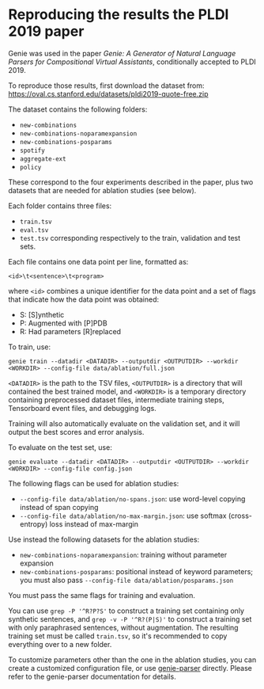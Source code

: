 # Reproducing the results the PLDI 2019 paper

Genie was used in the paper _Genie: A Generator of Natural Language Parsers for Compositional Virtual Assistants_,
conditionally accepted to PLDI 2019.

To reproduce those results, first download the dataset from:
<https://oval.cs.stanford.edu/datasets/pldi2019-quote-free.zip>

The dataset contains the following folders:
- `new-combinations`
- `new-combinations-noparamexpansion`
- `new-combinations-posparams`
- `spotify`
- `aggregate-ext`
- `policy`

These correspond to the four experiments described in the paper, plus two datasets
that are needed for ablation studies (see below).

Each folder contains three files:
- `train.tsv`
- `eval.tsv`
- `test.tsv`
corresponding respectively to the train, validation and test sets.

Each file contains one data point per line, formatted as:
```
<id>\t<sentence>\t<program>
```
where `<id>` combines a unique identifier for the data point and a set of flags that
indicate how the data point was obtained:
- S: \[S\]ynthetic
- P: Augmented with \[P\]PDB
- R: Had parameters \[R\]replaced

To train, use:
```
genie train --datadir <DATADIR> --outputdir <OUTPUTDIR> --workdir <WORKDIR> --config-file data/ablation/full.json
```
`<DATADIR>` is the path to the TSV files, `<OUTPUTDIR>` is a directory that will
contained the best trained model, and `<WORKDIR>` is a temporary directory containing
preprocessed dataset files, intermediate training steps, Tensorboard event files,
and debugging logs.

Training will also automatically evaluate on the validation set, and it will output the best
scores and error analysis.

To evaluate on the test set, use:
```
genie evaluate --datadir <DATADIR> --outputdir <OUTPUTDIR> --workdir <WORKDIR> --config-file config.json
```

The following flags can be used for ablation studies:
- `--config-file data/ablation/no-spans.json`: use word-level copying instead of span copying
- `--config-file data/ablation/no-max-margin.json`: use softmax (cross-entropy) loss instead of max-margin

Use instead the following datasets for the ablation studies:
- `new-combinations-noparamexpansion`: training without parameter expansion
- `new-combinations-posparams`: positional instead of keyword parameters; you must also pass `--config-file data/ablation/posparams.json`

You must pass the same flags for training and evaluation.

You can use `grep -P '^R?P?S'` to construct a training set containing only synthetic sentences,
and `grep -v -P '^R?(P|S)'` to construct a training set with only paraphrased sentences,
without augmentation. The resulting training set must be called `train.tsv`, so it's recommended
to copy everything over to a new folder.

To customize parameters other than the one in the ablation studies, you
can create a customized configuration file, or use [genie-parser](https://github.com/Stanford-Mobisocial-IoT-Lab/genie-parser) directly.
Please refer to the genie-parser documentation for details.
